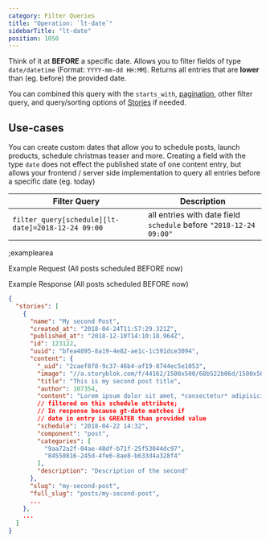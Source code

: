 ```yaml
---
category: Filter Queries
title: "Operation: `lt-date`"
sidebarTitle: "lt-date"
position: 1050
---
```


Think of it at **BEFORE** a specific date. Allows you to filter fields of type `date/datetime` (Format: `YYYY-mm-dd HH:MM`). Returns all entries that are **lower** than (eg. before) the provided date.

You can combined this query with the `starts_with`, [pagination](#topics/pagination), other filter query, and query/sorting options of [Stories](#core-resources/stories/retrieve-multiple-stories) if needed.
 
## Use-cases

You can create custom dates that allow you to schedule posts, launch products, schedule christmas teaser and more. Creating a field with the type `date` does not effect the published state of one content entry, but allows your frontend / server side implementation to query all entries before a specific date (eg. today)

| Filter Query | Description |
|--|--|
| `filter_query[schedule][lt-date]=2018-12-24 09:00` | all entries with date field `schedule` before `"2018-12-24 09:00"` |

;examplearea

Example Request (All posts scheduled BEFORE now)

<RequestExample :url="'https://api.storyblok.com/v1/cdn/stories/?token=ask9soUkv02QqbZgmZdeDAtt&starts_with=posts/&filter_query[schedule][lt-date]=' + formatDate(new Date())"></RequestExample>

Example Response (All posts scheduled BEFORE now)

```json
{
  "stories": [
    {
      "name": "My second Post",
      "created_at": "2018-04-24T11:57:29.321Z",
      "published_at": "2018-12-10T14:10:18.964Z",
      "id": 123122,
      "uuid": "bfea4895-8a19-4e82-ae1c-1c591dce3094",
      "content": {
        "_uid": "2caef8f8-9c37-46b4-af19-8744ec5e1053",
        "image": "//a.storyblok.com/f/44162/1500x500/68b522b06d/1500x500.jpeg",
        "title": "This is my second post title",
        "author": 107354,
        "content": "Lorem ipsum dolor sit amet, *consectetur* adipisicing elit, sed do eiusmod\ntempor incididunt...",
        // filtered on this schedule attribute;
        // In response because gt-date matches if 
        // date in entry is GREATER than provided value
        "schedule": "2018-04-22 14:32",
        "component": "post",
        "categories": [
          "9aa72a2f-04ae-48df-b71f-25f53044dc97",
          "84550816-245d-4fe6-8ae8-b633d4a328f4"
        ],
        "description": "Description of the second"
      },
      "slug": "my-second-post",
      "full_slug": "posts/my-second-post",
      ...
    },
    ...
  ]
}
```

